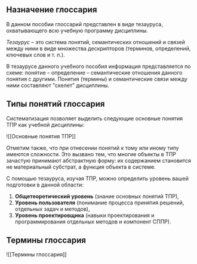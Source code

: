 ## Назначение глоссария

В данном пособии глоссарий представлен в виде тезауруса, охватывающего всю учебную программу дисциплины.

*Тезаурус* – это система понятий, семантических отношений и связей между ними в виде множества дескрипторов (терминов, определений, ключевых слов и т. п.).

В тезаурусе данного учебного пособия информация представляется по схеме: понятие – определение – семантические отношения данного понятия с другими. Понятия (термины) и семантические связи между ними составляют "скелет" дисциплины.

## Типы понятий глоссария

Систематизация позволяет выделить следующие основные понятия ТПР как учебной дисциплины:

![[Основные понятия ТПР]]

Отметим также, что при отнесении понятий к тому или иному типу имеются сложности. Это вызвано тем, что многие объекты в ТПР зачастую принимают абстрактную форму: их содержанием становится не материальный субстрат, а функция объекта в системе.

С помощью тезауруса, изучая ТПР, можно определить уровень вашей подготовки в данной области:

1. **Общетеоретический уровень** (знание основных понятий ТПР),
2. **Уровень пользователя** (понимание процесса принятия решений, отдельных задач и методов),
3. **Уровень проектировщика** (навыки проектирования и программирования отдельных методов и компонент СППР).

## Термины глоссария

![[Термины глоссария]]